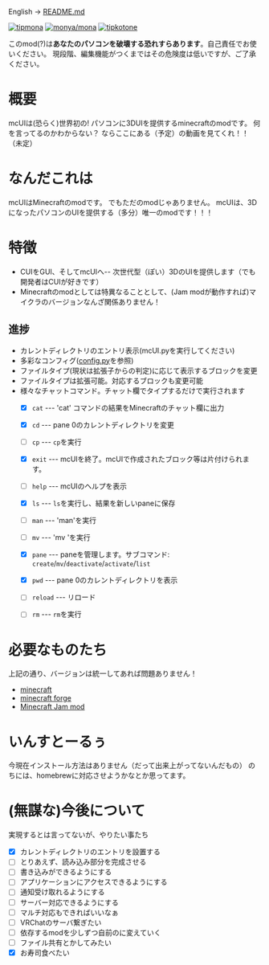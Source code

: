 English -> [README.md](https://github.com/Cj-bc/mcUI/blob/master/README.md)

[![tipmona](https://img.shields.io/badge/tipme-%40tipmona-orange.svg)](https://twitter.com/share?text=%40tipmona%20tip%20%40Cj-bc%2011.7)  [![monya/mona](https://img.shields.io/badge/tipme-%40monya/mona-orange.svg)](https://monya-wallet.github.io/a/?address=MBdCkYyfTsCxtm1wZ1XyKWNLFLYj8zMK3V&scheme=monacoin)  [![tipkotone](https://img.shields.io/badge/tipme-%40tipkotone-orange.svg)](https://twitter.com/share?text=%40tipkotone%20tip%20%40Cj-bc%2011.7)

このmod(?)は**あなたのパソコンを破壊する恐れすらあります**。自己責任でお使いください。
現段階、編集機能がつくまではその危険度は低いですが、ご了承ください。

# 概要

  mcUIは(恐らく)世界初の! パソコンに3DUIを提供するminecraftのmodです。
  何を言ってるのかわからない？
  ならここにある（予定）の動画を見てくれ！！（未定）


# なんだこれは

  mcUIはMinecraftのmodです。
  でもただのmodじゃありません。
  mcUIは、3DになったパソコンのUIを提供する（多分）唯一のmodです！！！

# 特徴

  * CUIをGUI、そしてmcUIへ-- 次世代型（ぽい）3DのUIを提供します（でも開発者はCUIが好きです）
  * Minecraftのmodとしては特異なることとして、(Jam modが動作すれば)マイクラのバージョンなんざ関係ありません！

## 進捗

  * カレントディレクトリのエントリ表示(mcUI.pyを実行してください)
  * 多彩なコンフィグ([config.py](mcpipy/mcui/config.py)を参照)
  * ファイルタイプ(現状は拡張子からの判定)に応じて表示するブロックを変更
  * ファイルタイプは拡張可能。対応するブロックも変更可能
  * 様々なチャットコマンド。チャット欄でタイプするだけで実行されます
    -  [x] `cat`     ---  'cat' コマンドの結果をMinecraftのチャット欄に出力
    -  [x] `cd`      ---  pane 0のカレントディレクトリを変更
    -  [ ] `cp`      ---  `cp`を実行
    -  [x] `exit`    ---  mcUIを終了。mcUIで作成されたブロック等は片付けられます。
    -  [ ] `help`    ---  mcUIのヘルプを表示
    -  [x] `ls`      --- `ls`を実行し、結果を新しいpaneに保存
    -  [ ] `man`     ---  'man'を実行
    -  [ ] `mv`      ---  'mv <file> <dst>'を実行
    -  [x] `pane`    ---  paneを管理します。サブコマンド: `create`/`mv`/`deactivate`/`activate`/`list`
    -  [x] `pwd`     ---  pane 0のカレントディレクトリを表示
    -  [ ] `reload`  ---  リロード
    -  [ ] `rm`      ---  `rm`を実行


# 必要なものたち

  上記の通り、バージョンは統一してあれば問題ありません！

  * [minecraft](https://minecraft.net)
  * [minecraft forge](https://files.minecraftforge.net)
  * [Minecraft Jam mod](https://github.com/arpruss/raspberryjammod)

# いんすとーるぅ

  今現在インストール方法はありません（だって出来上がってないんだもの）
  のちには、homebrewに対応させようかなとか思ってます。

# (無謀な)今後について

実現するとは言ってないが、やりたい事たち

-  [x] カレントディレクトリのエントリを設置する
-  [ ] とりあえず、読み込み部分を完成させる
-  [ ] 書き込みができるようにする
-  [ ] アプリケーションにアクセスできるようにする
-  [ ] 通知受け取れるようにする
-  [ ] サーバー対応できるようにする
-  [ ] マルチ対応もできればいいなぁ
-  [ ] VRChatのサーバ繋ぎたい
-  [ ] 依存するmodを少しずつ自前のに変えていく
-  [ ] ファイル共有とかしてみたい
-  [x] お寿司食べたい
